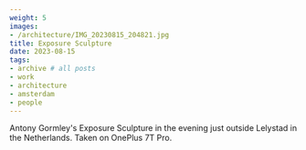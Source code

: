 ```yaml
---
weight: 5
images:
- /architecture/IMG_20230815_204821.jpg
title: Exposure Sculpture
date: 2023-08-15
tags:
- archive # all posts
- work
- architecture
- amsterdam
- people
---
```


Antony Gormley's Exposure Sculpture in the evening just outside Lelystad in the Netherlands. Taken on OnePlus 7T Pro.

